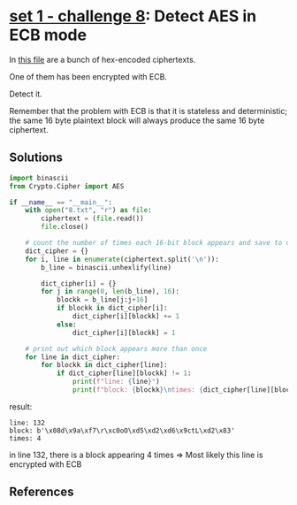 # **[set 1 - challenge 8](https://cryptopals.com/sets/1/challenges/8): Detect AES in ECB mode**

In [this file](./8.txt) are a bunch of hex-encoded ciphertexts.

One of them has been encrypted with ECB.

Detect it.

Remember that the problem with ECB is that it is stateless and deterministic; the same 16 byte plaintext block will always produce the same 16 byte ciphertext.

## Solutions

```python
import binascii
from Crypto.Cipher import AES

if __name__ == "__main__":
    with open("8.txt", "r") as file:
        ciphertext = (file.read())
        file.close()

    # count the number of times each 16-bit block appears and save to dict
    dict_cipher = {}
    for i, line in enumerate(ciphertext.split('\n')):
        b_line = binascii.unhexlify(line)

        dict_cipher[i] = {}
        for j in range(0, len(b_line), 16):
            blockk = b_line[j:j+16]
            if blockk in dict_cipher[i]:
                dict_cipher[i][blockk] += 1
            else:
                dict_cipher[i][blockk] = 1

    # print out which block appears more than once
    for line in dict_cipher:
        for blockk in dict_cipher[line]:
            if dict_cipher[line][blockk] != 1:
                print(f"line: {line}")
                print(f"block: {blockk}\ntimes: {dict_cipher[line][blockk]}")
```

result:

```text
line: 132
block: b'\x08d\x9a\xf7\r\xc0oO\xd5\xd2\xd6\x9ctL\xd2\x83'
times: 4
```

in line 132, there is a block appearing 4 times => Most likely this line is encrypted with ECB

## References
